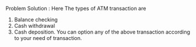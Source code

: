 Problem Solution : 
Here The types of ATM transaction are
1) Balance checking
2) Cash withdrawal
3) Cash deposition.
You can option any of the above transaction according to your need of transaction.
